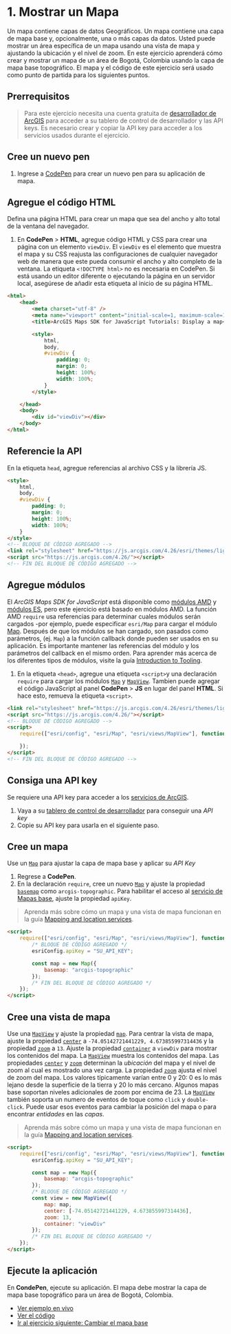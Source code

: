 # 1. Mostrar un Mapa
Un mapa contiene capas de datos Geográficos. Un mapa contiene una capa de mapa base y, opcionalmente, una o más capas da datos. Usted puede mostrar un área específica de un mapa usando una vista de mapa y ajustando la ubicación y el nivel de zoom. 
En este ejercicio aprenderá cómo crear y mostrar un mapa de un área de Bogotá, Colombia usando la capa de mapa base topográfico. El mapa y el código de este ejercicio será usado como punto de partida para los siguientes puntos.
## Prerrequisitos
> Para este ejercicio necesita una cuenta gratuita de [desarrollador de ArcGIS](https://developers.arcgis.com/sign-up/) para acceder a su tablero de control de desarrollador y las API keys. Es necesario crear y copiar la API key para acceder a los servicios usados durante el ejercicio.
## Cree un nuevo pen
1. Ingrese a [CodePen](https://codepen.io/pen/?editors=1000) para crear un nuevo pen para su aplicación de mapa. 
## Agregue el código HTML
Defina una página HTML para crear un mapa que sea del ancho y alto total de la ventana del navegador. 
1. En **CodePen** > **HTML**, agregue código HTML y CSS para crear una página con un elemento `viewDiv`. El `viewDiv` es el elemento que muestra el mapa y su CSS reajusta las configuraciones de cualquier navegador web de manera que este pueda consumir el ancho y alto completo de la ventana.
La etiqueta `<!DOCTYPE html>` no es necesaria en CodePen. Si está usando un editor diferente o ejecutando la página en un servidor local, asegúrese de añadir esta etiqueta al inicio de su página HTML.
```html
<html>
    <head>
        <meta charset="utf-8" />
        <meta name="viewport" content="initial-scale=1, maximum-scale=1, user-scalable=no" />
        <title>ArcGIS Maps SDK for JavaScript Tutorials: Display a map</title>

        <style>
            html,
            body,
            #viewDiv {
                padding: 0;
                margin: 0;
                height: 100%;
                width: 100%;
            }
        </style>

    </head>
    <body>
        <div id="viewDiv"></div>
    </body>
</html>
```
## Referencie la API
En la etiqueta `head`, agregue referencias al archivo CSS y la librería JS.
```html
<style>
    html,
    body,
    #viewDiv {
        padding: 0;
        margin: 0;
        height: 100%;
        width: 100%;
    }
</style>
<!-- BLOQUE DE CÓDIGO AGREGADO -->
<link rel="stylesheet" href="https://js.arcgis.com/4.26/esri/themes/light/main.css">
<script src="https://js.arcgis.com/4.26/"></script>
<!-- FIN DEL BLOQUE DE CÓDIGO AGREGADO -->
```
## Agregue módulos
El _ArcGIS Maps SDK for JavaScript_ está disponible como [módulos AMD](https://dojotoolkit.org/documentation/tutorials/1.10/modules/index.html) y [módulos ES](https://developer.mozilla.org/en-US/docs/Web/JavaScript/Guide/Modules), pero este ejercicio está basado en módulos AMD. La función AMD `require` usa referencias para determinar cuales módulos serán cargados -por ejemplo, puede especificar `esri/Map` para cargar el módulo [Map](https://developers.arcgis.com/javascript/latest/api-reference/esri-Map.html). Después de que los módulos se han cargado, son pasados como parámetros, (ej. `Map`) a la función callback donde pueden ser usados en su aplicación. Es importante mantener las referencias del módulo y los parámetros del callback en el mismo orden. Para aprender más acerca de los diferentes tipos de módulos, visite la guía [Introduction to Tooling](https://developers.arcgis.com/javascript/latest/tooling-intro/).
1. En la etiqueta `<head>`, agregue una etiqueta `<script>`y una declaración `require` para cargar los módulos [`Map`](https://developers.arcgis.com/javascript/latest/api-reference/esri-Map.html) y [`MapView`](https://developers.arcgis.com/javascript/latest/api-reference/esri-views-MapView.html). Tambien puede agregar el código JavaScript al panel **CodePen** > **JS** en lugar del panel **HTML**. Si hace esto, remueva la etiqueta `<script>`. 
```html
<link rel="stylesheet" href="https://js.arcgis.com/4.26/esri/themes/light/main.css">
<script src="https://js.arcgis.com/4.26/"></script>
<!-- BLOQUE DE CÓDIGO AGREGADO -->
<script>
    require(["esri/config", "esri/Map", "esri/views/MapView"], function(esriConfig, Map, MapView) {

    });
</script>
<!-- FIN DEL BLOQUE DE CÓDIGO AGREGADO -->
```
## Consiga una API key
Se requiere una API key para acceder a los [servicios de ArcGIS](https://developers.arcgis.com/documentation/mapping-apis-and-services/services/).
1. Vaya a su [tablero de control de desarrollador](https://developers.arcgis.com/dashboard/) para conseguir una _API key_
2. Copie su API key para usarla en el siguiente paso. 
## Cree un mapa
Use un [`Map`](https://developers.arcgis.com/javascript/latest/api-reference/esri-Map.html) para ajustar la capa de mapa base y aplicar su _API Key_
1. Regrese a **CodePen**.
2. En la declaración `require`, cree un nuevo [`Map`](https://developers.arcgis.com/javascript/latest/api-reference/esri-Map.html) y ajuste la propiedad [`basemap`](https://developers.arcgis.com/javascript/latest/api-reference/esri-Map.html#basemap) como `arcgis-topographic`. Para habilitar el acceso al [servicio de Mapas base](https://developers.arcgis.com/documentation/mapping-apis-and-services/maps/services/basemap-layer-service/), ajuste la propiedad `apiKey`. 
>Aprenda más sobre cómo un mapa y una vista de mapa funcionan en la guía [Mapping and location services](https://developers.arcgis.com/documentation/mapping-apis-and-services/).
```html
<script>
    require(["esri/config", "esri/Map", "esri/views/MapView"], function(esriConfig, Map, MapView) {
        /* BLOQUE DE CÓDIGO AGREGADO */
        esriConfig.apiKey = "SU_API_KEY";

        const map = new Map({
            basemap: "arcgis-topographic"
        });
        /* FIN DEL BLOQUE DE CÓDIGO AGREGADO */
    });
</script>
```
## Cree una vista de mapa
Use una [`MapView`](https://developers.arcgis.com/javascript/latest/api-reference/esri-views-MapView.html) y ajuste la propiedad [`map`](https://developers.arcgis.com/javascript/latest/api-reference/esri-views-MapView.html#map). Para centrar la vista de mapa, ajuste la propiedad [`center`](https://developers.arcgis.com/javascript/latest/api-reference/esri-views-MapView.html#center) a `-74.05142721441229, 4.673855997314436` y la propiedad [`zoom`](https://developers.arcgis.com/javascript/latest/api-reference/esri-views-MapView.html#zoom) a `13`. Ajuste la propiedad [`container`](https://developers.arcgis.com/javascript/latest/api-reference/esri-views-MapView.html#container) a `viewDiv` para mostrar los contenidos del mapa. 
La [`MapView`](https://developers.arcgis.com/javascript/latest/api-reference/esri-views-MapView.html) muestra los contenidos del mapa. Las propiedades [`center`](https://developers.arcgis.com/javascript/latest/api-reference/esri-views-MapView.html#center) y [`zoom`](https://developers.arcgis.com/javascript/latest/api-reference/esri-views-MapView.html#zoom) determinan la _ubicación_ del mapa y el nivel de zoom al cual es mostrado una vez carga. 
La propiedad [`zoom`](https://developers.arcgis.com/javascript/latest/api-reference/esri-views-MapView.html#zoom) ajusta el nivel de zoom del mapa. Los valores típicamente varían entre 0 y 20: 0 es lo más lejano desde la superficie de la tierra y 20 lo más cercano. Algunos mapas base soportan niveles adicionales de zoom por encima de 23. 
La [`MapView`](https://developers.arcgis.com/javascript/latest/api-reference/esri-views-MapView.html) también soporta un numero de eventos de toque como `click` y `double-click`. Puede usar esos eventos para cambiar la posición del mapa o para encontrar _entidades_ en las _capas_.
>Aprenda más sobre cómo un mapa y una vista de mapa funcionan en la guía [Mapping and location services](https://developers.arcgis.com/documentation/mapping-apis-and-services/).
```html
<script>
    require(["esri/config", "esri/Map", "esri/views/MapView"], function(esriConfig, Map, MapView) {
        esriConfig.apiKey = "SU_API_KEY";

        const map = new Map({
            basemap: "arcgis-topographic"
        });
        /* BLOQUE DE CÓDIGO AGREGADO */
        const view = new MapView({
            map: map,
            center: [-74.05142721441229, 4.673855997314436],
            zoom: 13, 
            container: "viewDiv"
        });
        /* FIN DEL BLOQUE DE CÓDIGO AGREGADO */
    });
</script>
```
## Ejecute la aplicación
En **CondePen**, ejecute su aplicación.
El mapa debe mostrar la capa de mapa base topográfico para un área de Bogotá, Colombia.
- [Ver ejemplo en vivo](https://desarrolladoresesri.github.io/epc.co.js/1.mostrar-mapa/mapa.html)
- [Ver el código](https://github.com/DesarrolladoresEsri/epc.co.js/blob/main/1.mostrar-mapa/mapa.html)
- [Ir al ejercicio siguiente: Cambiar el mapa base](#)
